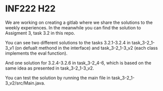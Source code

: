 # INF222 H22

We are working on creating a gitlab where we share the solutions to the weekly experiences. In the meanwhile you can find the solution to Assigment 3, task 3.2 in this repo. 


You can see two different solutions to the tasks 3.2.1-3.2.4 in task_3-2_1-3_v1 (on defualt methond in the interface) and task_3-2_1-3_v2 (each class implements the eval function). 

And one solution for 3.2.4-3.2.6 in task_3-2_4-6, which is based on the same idea as presented in task_3-2_1-3_v2.

You can test the solution by running the main file in task_3-2_1-3_v2/src/Main.java.

